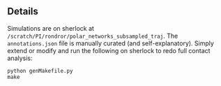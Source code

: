 
## Details

Simulations are on sherlock at `/scratch/PI/rondror/polar_networks_subsampled_traj`. The `annotations.json` file is manually curated (and self-explanatory). Simply extend or modify and run the following on sherlock to redo full contact analysis:
```
python genMakefile.py
make
```
